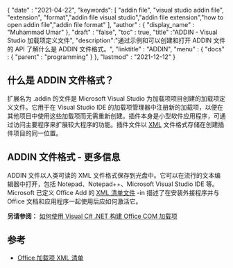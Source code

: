 {
  "date" : "2021-04-22",
  "keywords": [ "addin file", "visual studio addin file", "extension", "format","addin file visual studio","addin file extension","how to open addin file","addin file format" ],
  "author" : {
    "display_name" : "Muhammad Umar"
},
  "draft" : "false",
  "toc" : true,
  "title" :"ADDIN - Visual Studio 加载项定义文件",
  "description":"通过示例和可以创建和打开 ADDIN 文件的 API 了解什么是 ADDIN 文件格式。",
  "linktitle" : "ADDIN",
  "menu" : {
    "docs" : {
      "parent" : "programming"
}
},
  "lastmod" : "2021-12-12"
}

## 什么是 ADDIN 文件格式？

扩展名为 .addin 的文件是 Microsoft Visual Studio 为加载项项目创建的加载项定义文件。它用于在 Visual Studio IDE 的加载项管理器中注册新的加载项，以便在其他项目中使用这些加载项而无需重新创建。插件本身是小型软件应用程序，可通过访问主要程序来扩展较大程序的功能。插件文件以 [XML](/zh/web/xml/) 文件格式存储在创建插件项目的同一位置。

## ADDIN 文件格式 - 更多信息

ADDIN 文件以人类可读的 XML 文件格式保存到光盘中。它可以在流行的文本编辑器中打开，包括 Notepad、Notepad++、Microsoft Visual Studio IDE 等。 Microsoft 已定义 Office Add 的 [XML 清单文件](https://learn.microsoft.com/en-us/office/dev/add-ins/develop/add-in-manifests?tabs=tabid-1) -in 描述了在安装外接程序并与 Office 文档和应用程序一起使用后应如何激活它。

**另请参阅：** [如何使用 Visual C# .NET 构建 Office COM 加载项](https://learn.microsoft.com/en-us/previous-versions/office/troubleshoot/office-developer/office-com-add-in-using-visual-c)

## 参考

* [Office 加载项 XML 清单](https://learn.microsoft.com/en-us/office/dev/add-ins/develop/add-in-manifests?tabs=tabid-1)

